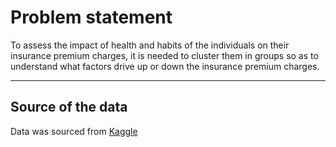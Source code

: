 # Problem statement

To assess the impact of health and habits of the individuals on their insurance premium charges, it is needed to cluster them in groups so as to understand what 
factors drive up or down the insurance premium charges. 

---

## Source of the data

Data was sourced from [Kaggle](https://www.kaggle.com/)
